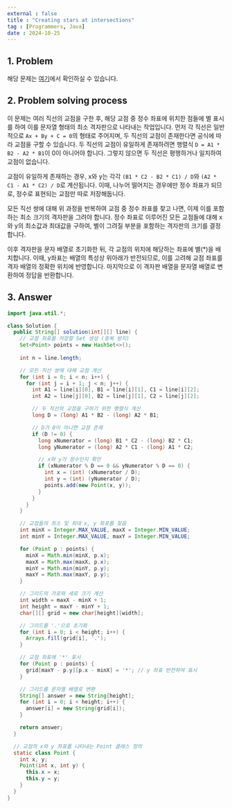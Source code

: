 ```yaml
---
external : false
title : "Creating stars at intersections"
tag : [Programmers, Java]
date : 2024-10-25
---
```


## 1. Problem

해당 문제는 [여기](https://school.programmers.co.kr/learn/courses/30/lessons/87377)에서 확인하실 수 있습니다.

## 2. Problem solving process

이 문제는 여러 직선의 교점을 구한 후, 해당 교점 중 정수 좌표에 위치한 점들에 별 표시를 하여 이를 문자열 형태의 최소 격자판으로 나타내는 작업입니다. 먼저 각 직선은 일반적으로 `Ax + By + C = 0`의 형태로 주어지며, 두 직선의 교점이 존재한다면 공식에 따라 교점을 구할 수 있습니다. 두 직선의 교점이 유일하게 존재하려면 행렬식 `D = A1 * B2 - A2 * B1`이 0이 아니어야 합니다. 그렇지 않으면 두 직선은 평행하거나 일치하여 교점이 없습니다.

교점이 유일하게 존재하는 경우, x와 y는 각각 `(B1 * C2 - B2 * C1) / D`와 `(A2 * C1 - A1 * C2) / D`로 계산됩니다. 이때, 나누어 떨어지는 경우에만 정수 좌표가 되므로, 정수로 표현되는 교점만 따로 저장해둡니다.

모든 직선 쌍에 대해 위 과정을 반복하여 교점 중 정수 좌표를 찾고 나면, 이제 이를 포함하는 최소 크기의 격자판을 그려야 합니다. 정수 좌표로 이루어진 모든 교점들에 대해 x와 y의 최소값과 최대값을 구하여, 별이 그려질 부분을 포함하는 격자판의 크기를 결정합니다.

이후 격자판을 문자 배열로 초기화한 뒤, 각 교점의 위치에 해당하는 좌표에 별(*)을 배치합니다. 이때, y좌표는 배열의 특성상 위아래가 반전되므로, 이를 고려해 교점 좌표를 격자 배열의 정확한 위치에 반영합니다. 마지막으로 이 격자판 배열을 문자열 배열로 변환하여 정답을 반환합니다.

## 3. Answer

```java
import java.util.*;

class Solution {
  public String[] solution(int[][] line) {
    // 교점 좌표를 저장할 Set 생성 (중복 방지)
    Set<Point> points = new HashSet<>();
    
    int n = line.length;

    // 모든 직선 쌍에 대해 교점 계산
    for (int i = 0; i < n; i++) {
      for (int j = i + 1; j < n; j++) {
        int A1 = line[i][0], B1 = line[i][1], C1 = line[i][2];
        int A2 = line[j][0], B2 = line[j][1], C2 = line[j][2];

        // 두 직선의 교점을 구하기 위한 행렬식 계산
        long D = (long) A1 * B2 - (long) A2 * B1;

        // D가 0이 아니면 교점 존재
        if (D != 0) {
          long xNumerator = (long) B1 * C2 - (long) B2 * C1;
          long yNumerator = (long) A2 * C1 - (long) A1 * C2;

          // x와 y가 정수인지 확인
          if (xNumerator % D == 0 && yNumerator % D == 0) {
            int x = (int) (xNumerator / D);
            int y = (int) (yNumerator / D);
            points.add(new Point(x, y));
          }
        }
      }
    }

    // 교점들의 최소 및 최대 x, y 좌표를 찾음
    int minX = Integer.MAX_VALUE, maxX = Integer.MIN_VALUE;
    int minY = Integer.MAX_VALUE, maxY = Integer.MIN_VALUE;

    for (Point p : points) {
      minX = Math.min(minX, p.x);
      maxX = Math.max(maxX, p.x);
      minY = Math.min(minY, p.y);
      maxY = Math.max(maxY, p.y);
    }

    // 그리드의 가로와 세로 크기 계산
    int width = maxX - minX + 1;
    int height = maxY - minY + 1;
    char[][] grid = new char[height][width];

    // 그리드를 '.'으로 초기화
    for (int i = 0; i < height; i++) {
      Arrays.fill(grid[i], '.');
    }

    // 교점 좌표에 '*' 표시
    for (Point p : points) {
      grid[maxY - p.y][p.x - minX] = '*'; // y 좌표 반전하여 표시
    }

    // 그리드를 문자열 배열로 변환
    String[] answer = new String[height];
    for (int i = 0; i < height; i++) {
      answer[i] = new String(grid[i]);
    }

    return answer;
  }

  // 교점의 x와 y 좌표를 나타내는 Point 클래스 정의
  static class Point {
    int x, y;
    Point(int x, int y) {
      this.x = x;
      this.y = y;
    }
  }
}
```

